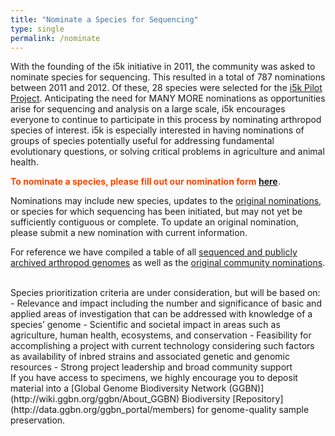 ```yaml
---
title: "Nominate a Species for Sequencing"
type: single
permalink: /nominate
---
```


With the founding of the i5k initiative in 2011, the community was asked to nominate species for sequencing.  This resulted in a total of 787 nominations between 2011 and 2012.  Of these, 28 species were selected for the [i5k Pilot Project](https://www.hgsc.bcm.edu/arthropods/i5k).  Anticipating the need for MANY MORE nominations as opportunities arise for sequencing and analysis on a large scale, i5k encourages everyone to continue to participate in this process by nominating arthropod species of interest. i5k is especially interested in having nominations of groups of species potentially useful for addressing fundamental evolutionary questions, or solving critical problems in agriculture and animal health.

**<span style="color:orangered">To nominate a species, please fill out our nomination form [here](https://goo.gl/forms/BoROaCUl6WB4Yl3t1).</span>**

Nominations may include new species, updates to the [original nominations](legacy_i5k_nominations), or species for which sequencing has been initiated, but may not yet be sufficiently contiguous or complete.  To update an original nomination, please submit a new nomination with current information.

For reference we have compiled a table of all [sequenced and publicly archived arthropod genomes](arthropod_genomes_at_ncbi) as well as the [original community nominations](legacy_i5k_nominations).

<br>
Species prioritization criteria are under consideration, but will be based on:
- Relevance and impact including the number and significance of basic and applied areas of investigation that can be addressed with knowledge of a species’ genome
- Scientific and societal impact in areas such as agriculture, human health, ecosystems, and conservation
- Feasibility for accomplishing a project with current technology considering such factors as availability of inbred strains and associated genetic and genomic resources
- Strong project leadership and broad community support
 
<br>
If you have access to specimens, we highly encourage you to deposit material into a [Global Genome Biodiversity Network (GGBN)](http://wiki.ggbn.org/ggbn/About_GGBN) Biodiversity [Repository](http://data.ggbn.org/ggbn_portal/members) for genome-quality sample preservation.  
